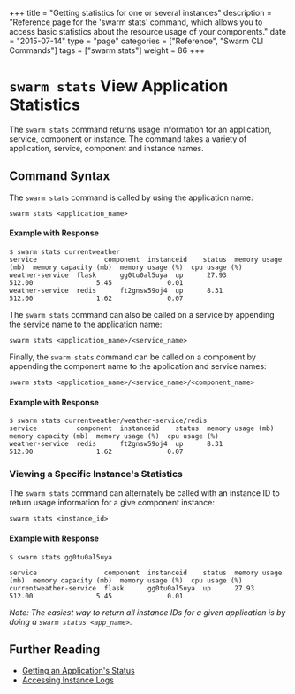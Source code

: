 +++
title = "Getting statistics for one or several instances"
description = "Reference page for the 'swarm stats' command, which allows you to access basic statistics about the resource usage of your components."
date = "2015-07-14"
type = "page"
categories = ["Reference", "Swarm CLI Commands"]
tags = ["swarm stats"]
weight = 86
+++

# `swarm stats` View Application Statistics
The `swarm stats` command returns usage information for an application, service, component or instance. The command takes a variety of application, service, component and instance names.

## Command Syntax
The `swarm stats` command is called by using the application name:

```nohighlight
swarm stats <application_name>
```

#### Example with Response
```nohighlight
$ swarm stats currentweather
service                 component  instanceid    status  memory usage (mb)  memory capacity (mb)  memory usage (%)  cpu usage (%)
weather-service  flask      gg0tu0al5uya  up      27.93              512.00                5.45              0.01
weather-service  redis      ft2gnsw59oj4  up      8.31               512.00                1.62              0.07
```

The `swarm stats` command can also be called on a service by appending the service name to the application name:

```nohighlight
swarm stats <application_name>/<service_name>
```

Finally, the `swarm stats` command can be called on a component by appending the component name to the application and service names:

```nohighlight
swarm stats <application_name>/<service_name>/<component_name>
```

#### Example with Response
```nohighlight
$ swarm stats currentweather/weather-service/redis
service          component  instanceid    status  memory usage (mb)  memory capacity (mb)  memory usage (%)  cpu usage (%)
weather-service  redis      ft2gnsw59oj4  up      8.31               512.00                1.62              0.07
```

### Viewing a Specific Instance's Statistics
The `swarm stats` command can alternately be called with an instance ID to return usage information for a give component instance:

```nohighlight
swarm stats <instance_id>
```

#### Example with Response
```nohighlight
$ swarm stats gg0tu0al5uya

service                 component  instanceid    status  memory usage (mb)  memory capacity (mb)  memory usage (%)  cpu usage (%)
currentweather-service  flask      gg0tu0al5uya  up      27.93              512.00                5.45              0.01
```

*Note: The easiest way to return all instance IDs for a given application is by doing a `swarm status <app_name>`.*


## Further Reading

 * [Getting an Application's Status](/reference/cli/status/)
 * [Accessing Instance Logs](/reference/cli/logs/)

